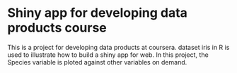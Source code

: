 # Shiny app for developing data products course

This is a project for developing data products at coursera. dataset iris in R is used to illustrate how to build a shiny app for web. In this project, the Species variable is ploted against other variables on demand.

